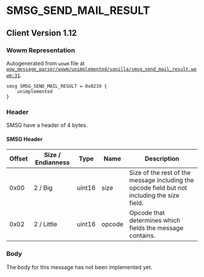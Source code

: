 # SMSG_SEND_MAIL_RESULT

## Client Version 1.12

### Wowm Representation

Autogenerated from `wowm` file at [`wow_message_parser/wowm/unimplemented/vanilla/smsg_send_mail_result.wowm:31`](https://github.com/gtker/wow_messages/tree/main/wow_message_parser/wowm/unimplemented/vanilla/smsg_send_mail_result.wowm#L31).
```rust,ignore
smsg SMSG_SEND_MAIL_RESULT = 0x0239 {
    unimplemented
}
```
### Header

SMSG have a header of 4 bytes.

#### SMSG Header

| Offset | Size / Endianness | Type   | Name   | Description |
| ------ | ----------------- | ------ | ------ | ----------- |
| 0x00   | 2 / Big           | uint16 | size   | Size of the rest of the message including the opcode field but not including the size field.|
| 0x02   | 2 / Little        | uint16 | opcode | Opcode that determines which fields the message contains.|

### Body

The body for this message has not been implemented yet.


